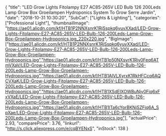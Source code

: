 {
	"title": "LED Grow Lights Fitolampy E27 AC85-265V LED Bulb 126 200Leds Lamp Grow Box Groeilampen Hydroponics System To Grow Serre Jardin",
	"date": "2018-10-31 10:30:20",
	"SubCat": ["Lights & Lighting"],
	"categories": ["Professional Light"],
	"thumbnailImage": "https://ae01.alicdn.com/kf/HTB1P2NNXsnrK1RjSspkq6yuvXXad/LED-Grow-Lights-Fitolampy-E27-AC85-265V-LED-Bulb-126-200Leds-Lamp-Grow-Box-Groeilampen-Hydroponics.jpg_220x220.jpg",
	"BigImage": ["https://ae01.alicdn.com/kf/HTB1P2NNXsnrK1RjSspkq6yuvXXad/LED-Grow-Lights-Fitolampy-E27-AC85-265V-LED-Bulb-126-200Leds-Lamp-Grow-Box-Groeilampen-Hydroponics.jpg","https://ae01.alicdn.com/kf/HTB1p50NXsvrK1Rjy0Feq6ATmVXaV/LED-Grow-Lights-Fitolampy-E27-AC85-265V-LED-Bulb-126-200Leds-Lamp-Grow-Box-Groeilampen-Hydroponics.jpg","https://ae01.alicdn.com/kf/HTB1AIVLXyrxK1RkHFCcq6AQCVXaK/LED-Grow-Lights-Fitolampy-E27-AC85-265V-LED-Bulb-126-200Leds-Lamp-Grow-Box-Groeilampen-Hydroponics.jpg","https://ae01.alicdn.com/kf/HTB1XSdElXOWBuNjy0Fiq6xFxVXaE/LED-Grow-Lights-Fitolampy-E27-AC85-265V-LED-Bulb-126-200Leds-Lamp-Grow-Box-Groeilampen-Hydroponics.jpg","https://ae01.alicdn.com/kf/HTB1ITa6cYorBKNjSZFjq6A_SpXae/LED-Grow-Lights-Fitolampy-E27-AC85-265V-LED-Bulb-126-200Leds-Lamp-Grow-Box-Groeilampen-Hydroponics.jpg"],
	"actualPrice": 2.93,
	"comparePrice": 3.76,
	"linkurl": "http://s.click.aliexpress.com/e/cqBYENxS",
	"inStock": 138
}
